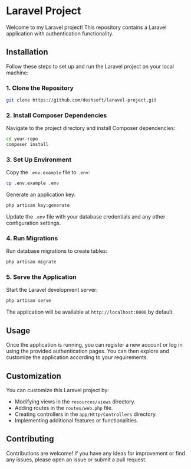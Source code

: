 # Laravel Project

Welcome to my Laravel project! This repository contains a Laravel application with authentication functionality.

## Installation

Follow these steps to set up and run the Laravel project on your local machine:

### 1. Clone the Repository

```bash
git clone https://github.com/deshsoft/laravel-project.git
```

### 2. Install Composer Dependencies

Navigate to the project directory and install Composer dependencies:

```bash
cd your-repo
composer install
```

### 3. Set Up Environment

Copy the `.env.example` file to `.env`:

```bash
cp .env.example .env
```

Generate an application key:

```bash
php artisan key:generate
```

Update the `.env` file with your database credentials and any other configuration settings.

### 4. Run Migrations

Run database migrations to create tables:

```bash
php artisan migrate
```

### 5. Serve the Application

Start the Laravel development server:

```bash
php artisan serve
```

The application will be available at `http://localhost:8000` by default.

## Usage

Once the application is running, you can register a new account or log in using the provided authentication pages. You can then explore and customize the application according to your requirements.

## Customization

You can customize this Laravel project by:

-   Modifying views in the `resources/views` directory.
-   Adding routes in the `routes/web.php` file.
-   Creating controllers in the `app/Http/Controllers` directory.
-   Implementing additional features or functionalities.

## Contributing

Contributions are welcome! If you have any ideas for improvement or find any issues, please open an issue or submit a pull request.
